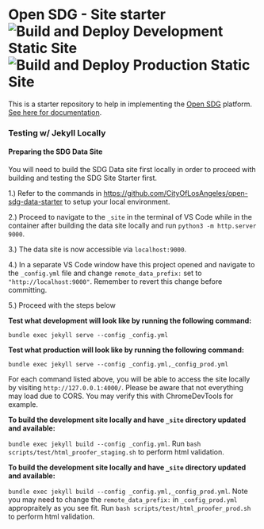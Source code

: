 # Open SDG - Site starter ![Build and Deploy Development Static Site](https://github.com/CityOfLosAngeles/open-sdg-site-starter/workflows/Build%20and%20Deploy%20Development%20Static%20Site/badge.svg) ![Build and Deploy Production Static Site](https://github.com/CityOfLosAngeles/open-sdg-site-starter/workflows/Build%20and%20Deploy%20Production%20Static%20Site/badge.svg)


This is a starter repository to help in implementing the [Open SDG](https://github.com/open-sdg/open-sdg) platform. [See here for documentation](https://open-sdg.readthedocs.io).

### Testing w/ Jekyll Locally

#### Preparing the SDG Data Site

You will need to build the SDG Data site first locally in order to proceed with building and testing the SDG Site Starter first.

1.) Refer to the commands in https://github.com/CityOfLosAngeles/open-sdg-data-starter to setup your local environment.

2.) Proceed to navigate to the `_site` in the terminal of VS Code while in the container after building the data site locally and run `python3 -m http.server 9000`.

3.) The data site is now accessible via `localhost:9000`.

4.) In a separate VS Code window have this project opened and navigate to the `_config.yml` file and change `remote_data_prefix:` set to `"http://localhost:9000"`. Remember to revert this change before committing.

5.) Proceed with the steps below

**Test what development will look like by running the following command:**

`bundle exec jekyll serve --config _config.yml`

**Test what production will look like by running the following command:**

`bundle exec jekyll serve --config _config.yml,_config_prod.yml`

For each command listed above, you will be able to access the site locally by visiting `http://127.0.0.1:4000/`. Please be aware that not everything may load due to CORS. You may verify this with ChromeDevTools for example.

**To build the development site locally and have `_site` directory updated and available:**

`bundle exec jekyll build --config _config.yml`. Run `bash scripts/test/html_proofer_staging.sh` to perform html validation.

**To build the development site locally and have `_site` directory updated and available:**

`bundle exec jekyll build --config _config.yml,_config_prod.yml`. Note you may need to change the `remote_data_prefix:` in `_config_prod.yml` appropraitely as you see fit. Run `bash scripts/test/html_proofer_prod.sh` to perform html validation.
